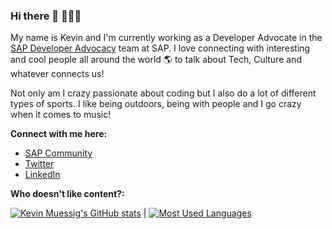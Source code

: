### Hi there 👋 👨🏻‍💻

My name is Kevin and I'm currently working as a Developer Advocate in the [SAP Developer Advocacy](https://developers.sap.com/) team at SAP.
I love connecting with interesting and cool people all around the world 🌎 to talk about Tech, Culture and whatever connects us!

Not only am I crazy passionate about coding but I also do a lot of different types of sports. I like being outdoors, being with people and I go crazy when it comes to music!

**Connect with me here:**

- [SAP Community](https://people.sap.com/kevin.muessig) 
- [Twitter](https://twitter.com/kevinmuessig)
- [LinkedIn](https://www.linkedin.com/in/kevinmuessig/)

**Who doesn't like content?:**

[![Kevin Muessig's GitHub stats](https://github-readme-stats.vercel.app/api?username=KevinMuessig&count_private=true&show_icons=true&theme=bear)](https://github.com/anuraghazra/github-readme-stats) | [![Most Used Languages](https://github-readme-stats.vercel.app/api/top-langs/?username=KevinMuessig)](https://github.com/anuraghazra/github-readme-stats) 
